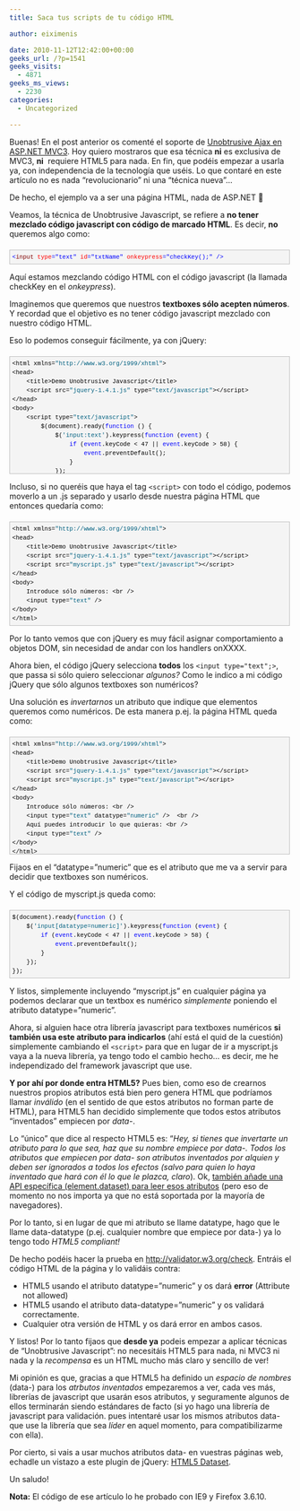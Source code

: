 ```yaml
---
title: Saca tus scripts de tu código HTML

author: eiximenis

date: 2010-11-12T12:42:00+00:00
geeks_url: /?p=1541
geeks_visits:
  - 4871
geeks_ms_views:
  - 2230
categories:
  - Uncategorized

---
```

Buenas! En el post anterior os comenté el soporte de [Unobtrusive Ajax en ASP.NET MVC3][1]. Hoy quiero mostraros que esa técnica **ni** es exclusiva de MVC3, **ni**&nbsp; requiere HTML5 para nada. En fin, que podéis empezar a usarla ya, con independencia de la tecnología que uséis. Lo que contaré en este artículo no es nada &ldquo;revolucionario&rdquo; ni una &ldquo;técnica nueva&rdquo;...

<!--more-->

De hecho, el ejemplo va a ser una página HTML, nada de ASP.NET 🙂

Veamos, la técnica de Unobtrusive Javascript, se refiere a **no tener mezclado código javascript con código de marcado HTML**. Es decir, **no** queremos algo como:

<div id="codeSnippetWrapper" style="text-align: left; line-height: 12pt; background-color: #f4f4f4; margin: 20px 0px 10px; width: 97.5%; font-family: 'Courier New', courier, monospace; direction: ltr; max-height: 200px; font-size: 8pt; overflow: auto; cursor: text; border: silver 1px solid; padding: 4px;">
  <pre id="codeSnippet" style="text-align: left; line-height: 12pt; background-color: #f4f4f4; margin: 0em; width: 100%; font-family: 'Courier New', courier, monospace; direction: ltr; color: black; font-size: 8pt; overflow: visible; border-style: none; padding: 0px;"><span style="color: #0000ff;">&lt;</span><span style="color: #800000;">input</span> <span style="color: #ff0000;">type</span><span style="color: #0000ff;">="text"</span> <span style="color: #ff0000;">id</span><span style="color: #0000ff;">="txtName"</span> <span style="color: #ff0000;">onkeypress</span><span style="color: #0000ff;">="checkKey();"</span> <span style="color: #0000ff;">/&gt;</span></pre>
</div>

Aquí estamos mezclando código HTML con el código javascript (la llamada checkKey en el _onkeypress_).

Imaginemos que queremos que nuestros **textboxes sólo acepten números**. Y recordad que el objetivo es no tener código javascript mezclado con nuestro código HTML.

Eso lo podemos conseguir fácilmente, ya con jQuery:

<div id="codeSnippetWrapper" style="text-align: left; line-height: 12pt; background-color: #f4f4f4; margin: 20px 0px 10px; width: 97.5%; font-family: 'Courier New', courier, monospace; direction: ltr; max-height: 200px; font-size: 8pt; overflow: auto; cursor: text; border: silver 1px solid; padding: 4px;">
  <pre id="codeSnippet" style="text-align: left; line-height: 12pt; background-color: #f4f4f4; margin: 0em; width: 100%; font-family: 'Courier New', courier, monospace; direction: ltr; color: black; font-size: 8pt; overflow: visible; border-style: none; padding: 0px;">&lt;html xmlns=<span style="color: #006080;">"http://www.w3.org/1999/xhtml"</span>&gt;<br />&lt;head&gt;<br />    &lt;title&gt;Demo Unobtrusive Javascript&lt;/title&gt;<br />    &lt;script src=<span style="color: #006080;">"jquery-1.4.1.js"</span> type=<span style="color: #006080;">"text/javascript"</span>&gt;&lt;/script&gt;<br />&lt;/head&gt;<br />&lt;body&gt;<br />    &lt;script type=<span style="color: #006080;">"text/javascript"</span>&gt;<br />        $(document).ready(<span style="color: #0000ff;">function</span> () {<br />            $(<span style="color: #006080;">'input:text'</span>).keypress(<span style="color: #0000ff;">function</span> (<span style="color: #0000ff;">event</span>) {<br />                <span style="color: #0000ff;">if</span> (<span style="color: #0000ff;">event</span>.keyCode &lt; 47 || <span style="color: #0000ff;">event</span>.keyCode &gt; 58) {<br />                    <span style="color: #0000ff;">event</span>.preventDefault();<br />                }<br />            });<br />        });<br />    &lt;/script&gt;<br /><br />    Introduce sólo números: &lt;br /&gt;<br />    &lt;input type=<span style="color: #006080;">"text"</span> /&gt;<br />&lt;/body&gt;<br />&lt;/html&gt;</pre>
</div>

Incluso, si no queréis que haya el tag `<script>` con todo el código, podemos moverlo a un .js separado y usarlo desde nuestra página HTML que entonces quedaría como:

<div id="codeSnippetWrapper" style="text-align: left; line-height: 12pt; background-color: #f4f4f4; margin: 20px 0px 10px; width: 97.5%; font-family: 'Courier New', courier, monospace; direction: ltr; max-height: 200px; font-size: 8pt; overflow: auto; cursor: text; border: silver 1px solid; padding: 4px;">
  <pre id="codeSnippet" style="text-align: left; line-height: 12pt; background-color: #f4f4f4; margin: 0em; width: 100%; font-family: 'Courier New', courier, monospace; direction: ltr; color: black; font-size: 8pt; overflow: visible; border-style: none; padding: 0px;">&lt;html xmlns=<span style="color: #006080;">"http://www.w3.org/1999/xhtml"</span>&gt;<br />&lt;head&gt;<br />    &lt;title&gt;Demo Unobtrusive Javascript&lt;/title&gt;<br />    &lt;script src=<span style="color: #006080;">"jquery-1.4.1.js"</span> type=<span style="color: #006080;">"text/javascript"</span>&gt;&lt;/script&gt;<br />    &lt;script src=<span style="color: #006080;">"myscript.js"</span> type=<span style="color: #006080;">"text/javascript"</span>&gt;&lt;/script&gt;<br />&lt;/head&gt;<br />&lt;body&gt;<br />    Introduce sólo números: &lt;br /&gt;<br />    &lt;input type=<span style="color: #006080;">"text"</span> /&gt;<br />&lt;/body&gt;<br />&lt;/html&gt;</pre>
</div>

Por lo tanto vemos que con jQuery es muy fácil asignar comportamiento a objetos DOM, sin necesidad de andar con los handlers onXXXX.

Ahora bien, el código jQuery selecciona **todos** los `<input type="text";>`, que passa si sólo quiero seleccionar _algunos?_ Como le indico a mi código jQuery que sólo algunos textboxes son numéricos?

Una solución es _invertarnos_ un atributo que indique que elementos queremos como numéricos. De esta manera p.ej. la página HTML queda como:

<div id="codeSnippetWrapper" style="text-align: left; line-height: 12pt; background-color: #f4f4f4; margin: 20px 0px 10px; width: 97.5%; font-family: 'Courier New', courier, monospace; direction: ltr; max-height: 200px; font-size: 8pt; overflow: auto; cursor: text; border: silver 1px solid; padding: 4px;">
  <pre id="codeSnippet" style="text-align: left; line-height: 12pt; background-color: #f4f4f4; margin: 0em; width: 100%; font-family: 'Courier New', courier, monospace; direction: ltr; color: black; font-size: 8pt; overflow: visible; border-style: none; padding: 0px;">&lt;html xmlns=<span style="color: #006080;">"http://www.w3.org/1999/xhtml"</span>&gt;<br />&lt;head&gt;<br />    &lt;title&gt;Demo Unobtrusive Javascript&lt;/title&gt;<br />    &lt;script src=<span style="color: #006080;">"jquery-1.4.1.js"</span> type=<span style="color: #006080;">"text/javascript"</span>&gt;&lt;/script&gt;<br />    &lt;script src=<span style="color: #006080;">"myscript.js"</span> type=<span style="color: #006080;">"text/javascript"</span>&gt;&lt;/script&gt;<br />&lt;/head&gt;<br />&lt;body&gt;<br />    Introduce sólo números: &lt;br /&gt;<br />    &lt;input type=<span style="color: #006080;">"text"</span> datatype=<span style="color: #006080;">"numeric"</span> /&gt;  &lt;br /&gt;<br />    Aquí puedes introducir lo que quieras: &lt;br /&gt;<br />    &lt;input type=<span style="color: #006080;">"text"</span> /&gt;<br />&lt;/body&gt;<br />&lt;/html&gt;</pre>
</div>

Fijaos en el &ldquo;datatype=&rdquo;numeric&rdquo; que es el atributo que me va a servir para decidir que textboxes son numéricos.

Y el código de myscript.js queda como:

<div id="codeSnippetWrapper" style="text-align: left; line-height: 12pt; background-color: #f4f4f4; margin: 20px 0px 10px; width: 97.5%; font-family: 'Courier New', courier, monospace; direction: ltr; max-height: 200px; font-size: 8pt; overflow: auto; cursor: text; border: silver 1px solid; padding: 4px;">
  <pre id="codeSnippet" style="text-align: left; line-height: 12pt; background-color: #f4f4f4; margin: 0em; width: 100%; font-family: 'Courier New', courier, monospace; direction: ltr; color: black; font-size: 8pt; overflow: visible; border-style: none; padding: 0px;">$(document).ready(<span style="color: #0000ff;">function</span> () {<br />    $(<span style="color: #006080;">'input[datatype=numeric]'</span>).keypress(<span style="color: #0000ff;">function</span> (<span style="color: #0000ff;">event</span>) {<br />        <span style="color: #0000ff;">if</span> (<span style="color: #0000ff;">event</span>.keyCode &lt; 47 || <span style="color: #0000ff;">event</span>.keyCode &gt; 58) {<br />            <span style="color: #0000ff;">event</span>.preventDefault();<br />        }<br />    });<br />});</pre>
</div>

Y listos, simplemente incluyendo &ldquo;myscript.js&rdquo; en cualquier página ya podemos declarar que un textbox es numérico _simplemente_ poniendo el atributo datatype=&rdquo;numeric&rdquo;.

Ahora, si alguien hace otra librería javascript para textboxes numéricos **si también usa este atributo para indicarlos** (ahí está el quid de la cuestión) simplemente cambiando el `<script>` para que en lugar de ir a myscript.js vaya a la nueva librería, ya tengo todo el cambio hecho... es decir, me he independizado del framework javascript que use.

**Y por ahí por donde entra HTML5?** Pues bien, como eso de crearnos nuestros propios atributos está bien pero genera HTML que podríamos llamar _inválido_ (en el sentido de que estos atributos no forman parte de HTML), para HTML5 han decidido simplemente que todos estos atributos &ldquo;inventados&rdquo; empiecen por _data-_.

Lo &ldquo;único&rdquo; que dice al respecto HTML5 es: &ldquo;_Hey, si tienes que invertarte un atributo para lo que sea, haz que su nombre empiece por data-. Todos los atributos que empiecen por data- son atributos inventados por alquien y deben ser ignorados a todos los efectos (salvo para quien lo haya inventado que hará con él lo que le plazca, claro_). Ok, [también añade una API específica (element.dataset) para leer esos atributos][2] (pero eso de momento no nos importa ya que no está soportada por la mayoría de navegadores).

Por lo tanto, si en lugar de que mi atributo se llame datatype, hago que le llame data-datatype (p.ej. cualquier nombre que empiece por data-) ya lo tengo todo _HTML5 compliant!_

De hecho podéis hacer la prueba en <http://validator.w3.org/check>. Entráis el código HTML de la página y lo validáis contra:

  * HTML5 usando el atributo datatype=&rdquo;numeric&rdquo; y os dará **error** (Attribute not allowed)
  * HTML5 usando el atributo data-datatype=&rdquo;numeric&rdquo; y os validará correctamente.
  * Cualquier otra versión de HTML y os dará error en ambos casos.

Y listos! Por lo tanto fijaos que **desde ya** podeis empezar a aplicar técnicas de &ldquo;Unobtrusive Javascript&rdquo;: no necesitáis HTML5 para nada, ni MVC3 ni nada y la _recompensa_ es un HTML mucho más claro y sencillo de ver!

Mi opinión es que, gracias a que HTML5 ha definido un _espacio de nombres_ (data-) para los _atrbutos inventados_ empezaremos a ver, cada ves más, librerías de javascript que usarán esos atributos, y seguramente algunos de ellos terminarán siendo estándares de facto (si yo hago una librería de javascript para validación. pues intentaré usar los mismos atributos data- que use la librería que sea _líder_ en aquel momento, para compatibilizarme con ella).

Por cierto, si vais a usar muchos atributos data- en vuestras páginas web, echadle un vistazo a este plugin de jQuery: [HTML5 Dataset][3].

Un saludo!

**Nota:** El código de ese artículo lo he probado con IE9 y Firefox 3.6.10.

 [1]: /blogs/etomas/archive/2010/11/09/unobtrusive-ajax-en-mvc3.aspx
 [2]: http://www.w3.org/TR/2009/WD-html5-20090423/dom.html
 [3]: http://plugins.jquery.com/project/html5-dataset